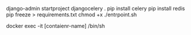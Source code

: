 django-admin startproject djangocelery .
pip install celery
pip install redis
pip freeze > requirements.txt
chmod +x ./entrpoint.sh
<!-- to open a shell session inside a container  -->
docker exec -it [contaienr-name] /bin/sh